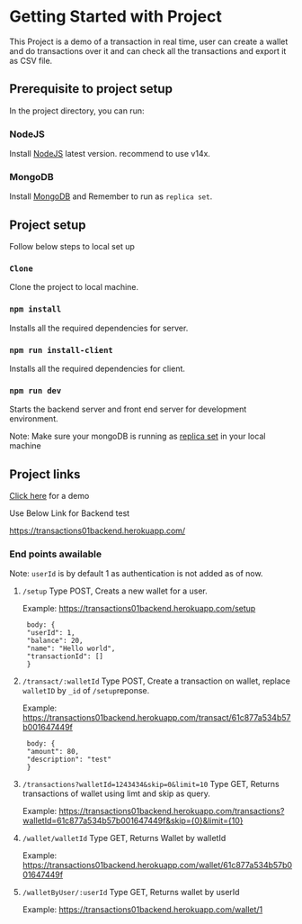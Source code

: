 

# Getting Started with Project

This Project is a demo of a transaction in real time, user can create a wallet and do transactions over it and can check all the transactions and export it as CSV file.

## Prerequisite to project setup

In the project directory, you can run:

### NodeJS

Install [NodeJS](https://nodejs.org/en/download/) latest version. recommend to use v14x.


### MongoDB

Install [MongoDB](https://docs.mongodb.com/manual/installation/) and Remember to run as `replica set`.


## Project setup

Follow below steps to local set up

### `Clone`

Clone the project to local machine.


### `npm install`

Installs all the required dependencies for server.


### `npm run install-client`

Installs all the required dependencies for client.

### `npm run dev`

Starts the backend server and front end server for development environment.

Note: Make sure your mongoDB is running as [replica set](https://docs.mongodb.com/manual/tutorial/deploy-replica-set/) in your local machine


## Project links

[Click here](https://transactions01.herokuapp.com/) for a demo

Use Below Link for Backend test

https://transactions01backend.herokuapp.com/


### End points awailable

Note: `userId` is by default 1 as authentication is not added as of now.

1. `/setup`
    Type POST, Creats a new wallet for a user.
    
    Example: https://transactions01backend.herokuapp.com/setup

        body: {
        "userId": 1,
        "balance": 20,
        "name": "Hello world",
        "transactionId": []
        }
   
2. `/transact/:walletId`
    Type POST, Create a transaction on wallet,  replace `walletID` by `_id` of `/setup`reponse.
    
    Example: https://transactions01backend.herokuapp.com/transact/61c877a534b57b001647449f

        body: {
        "amount": 80,
        "description": "test"
        }
    
3. `/transactions?walletId=1243434&skip=0&limit=10`
    Type GET, Returns transactions of wallet using limt and skip as query.
    
    Example: https://transactions01backend.herokuapp.com/transactions?walletId=61c877a534b57b001647449f&skip={0}&limit={10}
    
    
4. `/wallet/walletId`
    Type GET, Returns Wallet by walletId
    
    Example: https://transactions01backend.herokuapp.com/wallet/61c877a534b57b001647449f
    
    
5. `/walletByUser/:userId`
    Type GET, Returns wallet by userId
    
    Example: https://transactions01backend.herokuapp.com/wallet/1
